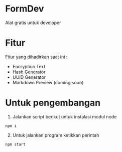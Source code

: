 # FormDev

Alat gratis untuk developer

# Fitur

Fitur yang dihadirkan saat ini :

* Encryption Text
* Hash Generator
* UUID Generator
* Markdown Preview (coming soon)

# Untuk pengembangan

1. Jalankan script berikut untuk instalasi modul node
```
npm i
```
2. Untuk jalankan program ketikkan perintah
```
npm start
```
